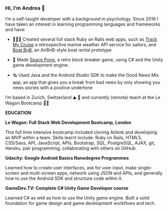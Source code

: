 ### Hi, I’m Andrea 👋

I’m a self-taught developer with a background in psychology. Since 2019 I have taken an interest in learning programming languages and frameworks and have:


* 👩🏽‍💻 Created several full stack Ruby on Rails web apps, such as [Track My Cruise](http://www.trackmycruise.com) a retrospective marine weather API service for sailors, and [Boat BnB](https://airbnb-pinefoambath.herokuapp.com), an AirBnB-style boat rental prototype

* 🚀  Made [Space Pong](https://rollmopsgames.itch.io/spacepong), a retro block breaker game, using C# and the Unity game development engine. 

* 🗞 Used Java and the Android Studio SDK to make the Good News Mix app, an app that gives you a break from bad news by only showing you news stories with a positive undertone 

I’m based in Zurich, Switzerland ⛰ 🍫 and currently (remote) teach at the Le Wagon Bootcamp 🙇‍♀️ 

**EDUCATION**

**Le Wagon: Full Stack Web Development Bootcamp, London**

This full time intensive bootcamp included cloning Airbnb and developing an MVP within a team. Skills learnt include: Ruby on Rails, HTML5, CSS/Sass, API, JavaScript, APIs, Bootstrap, SQL, PostgreSQL, AJAX, git, Heroku, pair programming, collaborating with others on GitHub.

**Udacity: Google Android Basics Nanodegree Programmes** 

Learned how to create user interfaces, ask for user input, make single-screen and multi-screen apps, network using JSON and APIs, and generally how to use the Android SDK and structure code within it. 

**GameDev.TV: Complete C# Unity Game Developer course**

Learned C# as well as how to use the Unity game engine. Built a solid foundation for game design and game development workflows and tech.  


